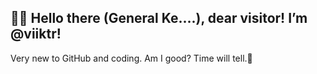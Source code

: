 👋🏻 Hello there (General Ke....), dear visitor! I’m @viiktr!
---
Very new to GitHub and coding. Am I good? Time will tell.🔹



<!---
viiktr/viiktr is a ✨ special ✨ repository because its `README.md` (this file) appears on your GitHub profile.
You can click the Preview link to take a look at your changes.
--->
